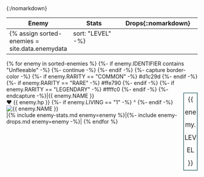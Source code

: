 <style>@import url('https://fonts.googleapis.com/css2?family=Noto+Color+Emoji&display=swap');</style>
<style>tbody > tr { vertical-align: top; }</style>

|Enemy|Stats|Drops{::nomarkdown}<colgroup><col><col style="width: 25%;"><col style="width: 360px;"></colgroup>{:/nomarkdown}|
|-|-|-|
{% assign sorted-enemies = site.data.enemydata | sort: "LEVEL" -%}
{% for enemy in sorted-enemies %}
  {%- if enemy.IDENTIFIER contains "Unfleeable" -%}
    {%- continue -%}
  {%- endif -%}
  {%- capture border-color -%}
    {%- if enemy.RARITY == "COMMON" -%}
      #d1c29d
    {%- endif -%}
    {%- if enemy.RARITY == "RARE" -%}
      #ffe790
    {%- endif -%}
    {%- if enemy.RARITY == "LEGENDARY" -%}
      #ffffc0
    {%- endif -%}
  {%- endcapture -%}|<span id="{{ enemy.IDENTIFIER | downcase | replace: ' ', '-' }}" class="record-name">{{ enemy.NAME }}</span><span style="float: right; border: ridge #7bb4b9 2px; width: 2em; line-height: 2em; text-align: center; font-size: 1.2em;" title="Level">{{ enemy.LEVEL }}</span><br /><span title="HP"><span class="emoji">❤</span> {{ enemy.hp }}</span>
  {%- if enemy.LIVING == "1" -%}
    <span title="Drops potions" class="emoji" style="font-size: 0.5em; vertical-align: super;"> 🩸</span>
  {%- endif -%}
  <br /><img style="display: block; margin: auto; border: 4px ridge {{ border-color }};" alt="{{ enemy.NAME }}" src="/assets/img/enemies/{{ enemy.IMAGE | downcase }}.gif" />|{% include enemy-stats.md enemy=enemy %}|{%- include enemy-drops.md enemy=enemy -%}|
{% endfor %}